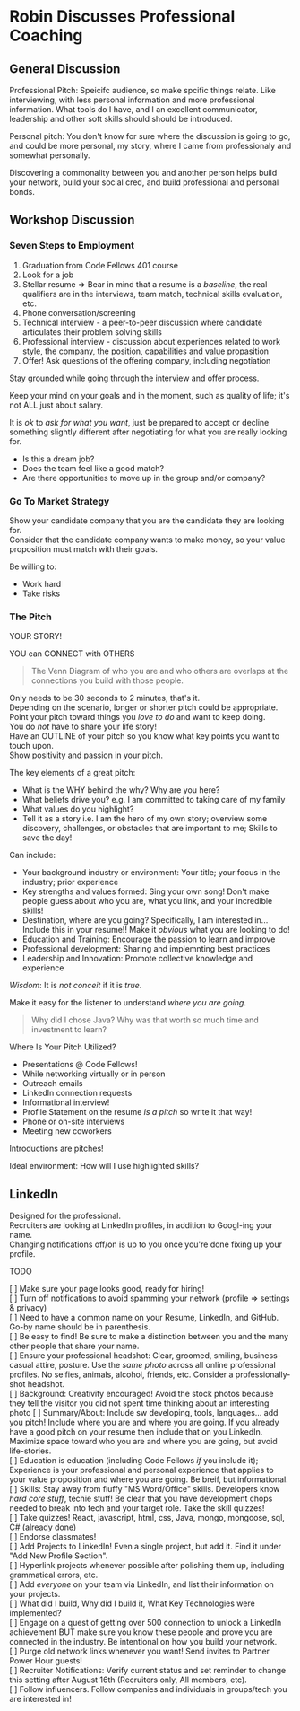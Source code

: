 # Robin Discusses Professional Coaching

## General Discussion

Professional Pitch: Speicifc audience, so make spcific things relate. Like interviewing, with less personal information and more professional information. What tools do I have, and I an excellent communicator, leadership and other soft skills should should be introduced.

Personal pitch: You don't know for sure where the discussion is going to go, and could be more personal, my story, where I came from professionaly and somewhat personally.

Discovering a commonality between you and another person helps build your network, build your social cred, and build professional and personal bonds.

## Workshop Discussion

### Seven Steps to Employment

1. Graduation from Code Fellows 401 course
2. Look for a job
3. Stellar resume => Bear in mind that a resume is a *baseline*, the real qualifiers are in the interviews, team match, technical skills evaluation, etc.
4. Phone conversation/screening
5. Technical interview - a peer-to-peer discussion where candidate articulates their problem solving skills
6. Professional interview - discussion about experiences related to work style, the company, the position, capabilities and value propasition
7. Offer! Ask questions of the offering company, including negotiation

Stay grounded while going through the interview and offer process.

Keep your mind on your goals and in the moment, such as quality of life; it's not ALL just about salary.

It is *ok* to *ask for what you want*, just be prepared to accept or decline something slightly different after negotiating for what you are really looking for.  

- Is this a dream job?
- Does the team feel like a good match?
- Are there opportunities to move up in the group and/or company?

### Go To Market Strategy

Show your candidate company that you are the candidate they are looking for.  
Consider that the candidate company wants to make money, so your value proposition must match with their goals.  

Be willing to:

- Work hard
- Take risks

### The Pitch

YOUR STORY!

YOU can CONNECT with OTHERS  

> The Venn Diagram of who you are and who others are overlaps at the connections you build with those people.  

Only needs to be 30 seconds to 2 minutes, that's it.  
Depending on the scenario, longer or shorter pitch could be appropriate.  
Point your pitch toward things you *love to do* and want to keep doing.  
You do *not* have to share your life story!  
Have an OUTLINE of your pitch so you know what key points you want to touch upon.  
Show positivity and passion in your pitch.  

The key elements of a great pitch:

- What is the WHY behind the why? Why are you here?
- What beliefs drive you? e.g. I am committed to taking care of my family
- What values do you highlight?
- Tell it as a story i.e. I am the hero of my own story; overview some discovery, challenges, or obstacles that are important to me; Skills to save the day!

Can include:

- Your background industry or environment: Your title; your focus in the industry; prior experience
- Key strengths and values formed: Sing your own song! Don't make people guess about who you are, what you link, and your incredible skills!
- Destination, where are you going? Specifically, I am interested in... Include this in your resume!! Make it *obvious* what you are looking to do!
- Education and Training: Encourage the passion to learn and improve
- Professional development: Sharing and implemnting best practices
- Leadership and Innovation: Promote collective knowledge and experience

*Wisdom*: It is *not conceit* if it is *true*.

Make it easy for the listener to understand *where you are going*.  

> Why did I chose Java? Why was that worth so much time and investment to learn?

Where Is Your Pitch Utilized?

- Presentations @ Code Fellows!
- While networking virtually or in person
- Outreach emails
- LinkedIn connection requests
- Informational interview!
- Profile Statement on the resume *is a pitch* so write it that way!
- Phone or on-site interviews
- Meeting new coworkers

Introductions are pitches!  

Ideal environment: How will I use highlighted skills?  

## LinkedIn

Designed for the professional.  
Recruiters are looking at LinkedIn profiles, in addition to Googl-ing your name.  
Changing notifications off/on is up to you once you're done fixing up your profile.  

TODO

[ ] Make sure your page looks good, ready for hiring!  
[ ] Turn off notifications to avoid spamming your network (profile => settings & privacy)  
[ ] Need to have a common name on your Resume, LinkedIn, and GitHub. Go-by name should be in parenthesis.  
[ ] Be easy to find! Be sure to make a distinction between you and the many other people that share your name.  
[ ] Ensure your professional headshot: Clear, groomed, smiling, business-casual attire, posture. Use the *same photo* across all online professional profiles. No selfies, animals, alcohol, friends, etc. Consider a professionally-shot headshot.  
[ ] Background: Creativity encouraged! Avoid the stock photos because they tell the visitor you did not spent time thinking about an interesting photo
[ ] Summary/About: Include sw developing, tools, languages... add you pitch! Include where you are and where you are going. If you already have a good pitch on your resume then include that on you LinkedIn. Maximize space toward who you are and where you are going, but avoid life-stories.  
[ ] Education is education (including Code Fellows *if* you include it); Experience is your professional and personal experience that applies to your value proposition and where you are going. Be breif, but informational.  
[ ] Skills: Stay away from fluffy "MS Word/Office" skills. Developers know *hard core stuff*, techie stuff! Be clear that you have development chops needed to break into tech and your target role. Take the skill quizzes!  
[ ] Take quizzes! React, javascript, html, css, Java, mongo, mongoose, sql, C# (already done)  
[ ] Endorse classmates!  
[ ] Add Projects to LinkedIn! Even a single project, but add it. Find it under "Add New Profile Section".  
[ ] Hyperlink projects whenever possible after polishing them up, including grammatical errors, etc.  
[ ] Add *everyone* on your team via LinkedIn, and list their information on your projects.  
[ ] What did I build, Why did I build it, What Key Technologies were implemented?  
[ ] Engage on a quest of getting over 500 connection to unlock a LinkedIn achievement BUT make sure you know these people and prove you are connected in the industry. Be intentional on how you build your network.  
[ ] Purge old network links whenever you want! Send invites to Partner Power Hour guests!  
[ ] Recruiter Notifications: Verify current status and set reminder to change this setting after August 16th (Recruiters only, All members, etc).  
[ ] Follow influencers. Follow companies and individuals in groups/tech you are interested in!  
